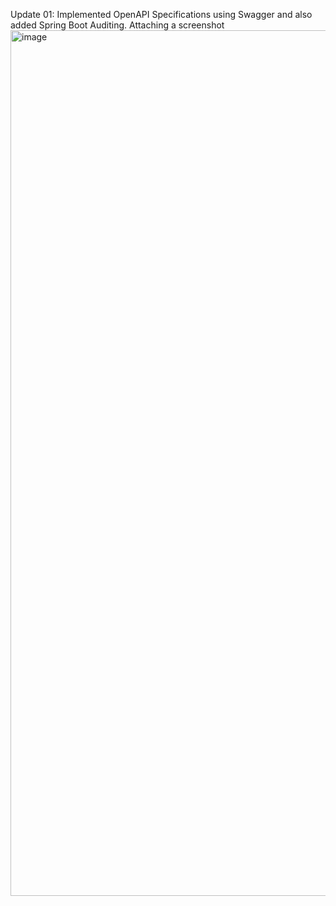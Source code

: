 Update 01: Implemented OpenAPI Specifications using Swagger and also added Spring Boot Auditing. Attaching a screenshot
<img width="2559" height="1385" alt="image" src="https://github.com/user-attachments/assets/af4fe6de-1ccb-45c7-9bcd-b7e6cf6435c2" />
